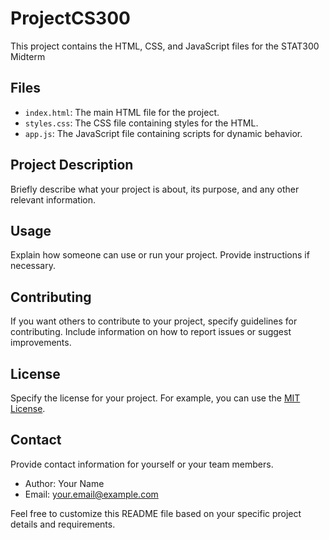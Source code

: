 # ProjectCS300

This project contains the HTML, CSS, and JavaScript files for the STAT300 Midterm

## Files

- `index.html`: The main HTML file for the project.
- `styles.css`: The CSS file containing styles for the HTML.
- `app.js`: The JavaScript file containing scripts for dynamic behavior.

## Project Description

Briefly describe what your project is about, its purpose, and any other relevant information.

## Usage

Explain how someone can use or run your project. Provide instructions if necessary.

## Contributing

If you want others to contribute to your project, specify guidelines for contributing. Include information on how to report issues or suggest improvements.

## License

Specify the license for your project. For example, you can use the [MIT License](https://opensource.org/licenses/MIT).

## Contact

Provide contact information for yourself or your team members.

- Author: Your Name
- Email: your.email@example.com

Feel free to customize this README file based on your specific project details and requirements.
